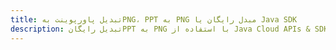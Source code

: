 ---title: تبدیل پاورپوینت بهPNG، PPT به PNG مبدل رایگان یا Java SDKdescription: تبدیل رایگانPPT به PNG با استفاده از Java Cloud APIs & SDK. همچنین اسناد Microsoft PowerPoint را در Cloud ایجاد، ویرایش و رندر کنید.---